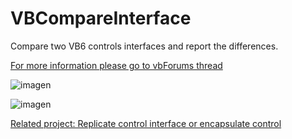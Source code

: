 # VBCompareInterface
Compare two VB6 controls interfaces and report the differences.  

[For more information please go to vbForums thread](https://www.vbforums.com/showthread.php?890861-(VB6)-Compare-two-controls-interfaces&p=5513665)

![imagen](https://user-images.githubusercontent.com/42319299/175791381-92f9b5ad-dab3-4f5c-81e0-a14834f90dec.png)

![imagen](https://user-images.githubusercontent.com/42319299/175791385-c68768aa-1b72-417c-8c04-b76bf72c20e3.png)

[Related project: Replicate control interface or encapsulate control](https://www.vbforums.com/showthread.php?889350-(VB6)-Replicate-control-interface-or-encapsulate-control-into-UserControl)

